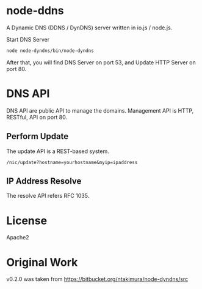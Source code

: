 node-ddns
======

A Dynamic DNS (DDNS / DynDNS) server written in io.js / node.js.

Start DNS Server

```bash
node node-dyndns/bin/node-dyndns
```

After that, you will find DNS Server on port 53, and Update HTTP Server on port 80. 


DNS API
========

DNS API are public API to manage the domains.
Management API is HTTP, RESTful, API on port 80.

Perform Update
--------

The update API is a REST-based system.

```
/nic/update?hostname=yourhostname&myip=ipaddress
```

IP Address Resolve
--------

The resolve API refers RFC 1035.



License
========

Apache2

Original Work
=========

v0.2.0 was taken from <https://bitbucket.org/ntakimura/node-dyndns/src>

